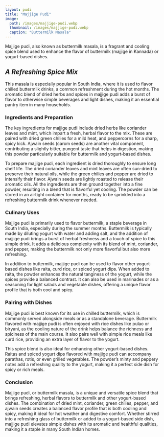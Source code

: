 ```yaml
---
layout: pudi
title: "Majjige Pudi"
image:
  path: /images/majjige-pudi.webp
  thumbnail: /images/majjige-pudi.webp
  caption: "Buttermilk Masala"
---
```


Majjige pudi, also known as buttermilk masala, is a fragrant and cooling spice blend used to enhance the flavor of buttermilk (majjige in Kannada) or yogurt-based dishes.

## _A Refreshing Spice Mix_

This masala is especially popular in South India, where it is used to flavor chilled buttermilk drinks, a common refreshment during the hot months. The aromatic blend of dried herbs and spices in majjige pudi adds a burst of flavor to otherwise simple beverages and light dishes, making it an essential pantry item in many households.

### Ingredients and Preparation

The key ingredients for majjige pudi include dried herbs like coriander leaves and mint, which impart a fresh, herbal flavor to the mix. These are paired with dried green chilies for a mild heat, and peppercorns for a sharp, spicy kick. Ajwain seeds (carom seeds) are another vital component, contributing a slightly bitter, pungent taste that helps in digestion, making this powder particularly suitable for buttermilk and yogurt-based dishes.

To prepare majjige pudi, each ingredient is dried thoroughly to ensure long shelf life. The dried coriander leaves and mint leaves are often sun-dried to preserve their natural oils, while the green chilies and pepper are dried to intensify their flavor. Ajwain seeds are lightly roasted to release their aromatic oils. All the ingredients are then ground together into a fine powder, resulting in a blend that is flavorful yet cooling. The powder can be stored in an airtight container for months, ready to be sprinkled into a refreshing buttermilk drink whenever needed.

### Culinary Uses

Majjige pudi is primarily used to flavor buttermilk, a staple beverage in South India, especially during the summer months. Buttermilk is typically made by diluting yogurt with water and adding salt, and the addition of majjige pudi brings a burst of herbal freshness and a touch of spice to this simple drink. It adds a delicious complexity with its blend of mint, coriander, and pepper, making the buttermilk not only more flavorful but also more refreshing.

In addition to buttermilk, majjige pudi can be used to flavor other yogurt-based dishes like raita, curd rice, or spiced yogurt dips. When added to raita, the powder enhances the natural tanginess of the yogurt, while the spices provide a balanced contrast. It can also be used in marinades or as a seasoning for light salads and vegetable dishes, offering a unique flavor profile that is both cool and spicy.

### Pairing with Dishes

Majjige pudi is best known for its use in chilled buttermilk, which is commonly served alongside meals or as a standalone beverage. Buttermilk flavored with majjige pudi is often enjoyed with rice dishes like pulao or biryani, as the cooling nature of the drink helps balance the richness and spiciness of the main course. It also pairs well with simple rice meals like curd rice, providing an extra layer of flavor to the yogurt.

This spice blend is also ideal for enhancing other yogurt-based dishes. Raitas and spiced yogurt dips flavored with majjige pudi can accompany parathas, rotis, or even grilled vegetables. The powder’s minty and peppery notes add a refreshing quality to the yogurt, making it a perfect side dish for spicy or rich meals.

### Conclusion

Majjige pudi, or buttermilk masala, is a unique and versatile spice blend that brings refreshing, herbal flavors to buttermilk and other yogurt-based dishes. The combination of dried mint, coriander, green chilies, pepper, and ajwain seeds creates a balanced flavor profile that is both cooling and spicy, making it ideal for hot weather and digestive comfort. Whether stirred into a refreshing glass of buttermilk or added to a yogurt-based side dish, majjige pudi elevates simple dishes with its aromatic and healthful qualities, making it a staple in many South Indian homes.
